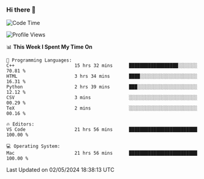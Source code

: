 ### Hi there 👋

<!--START_SECTION:waka-->
![Code Time](http://img.shields.io/badge/Code%20Time-524%20hrs%207%20mins-blue)

![Profile Views](http://img.shields.io/badge/Profile%20Views-5-blue)

📊 **This Week I Spent My Time On** 

```text
💬 Programming Languages: 
C++                      15 hrs 32 mins      ██████████████████░░░░░░░   70.81 % 
HTML                     3 hrs 34 mins       ████░░░░░░░░░░░░░░░░░░░░░   16.31 % 
Python                   2 hrs 39 mins       ███░░░░░░░░░░░░░░░░░░░░░░   12.12 % 
CSV                      3 mins              ░░░░░░░░░░░░░░░░░░░░░░░░░   00.29 % 
TeX                      2 mins              ░░░░░░░░░░░░░░░░░░░░░░░░░   00.16 % 

🔥 Editors: 
VS Code                  21 hrs 56 mins      █████████████████████████   100.00 % 

💻 Operating System: 
Mac                      21 hrs 56 mins      █████████████████████████   100.00 % 
```


 Last Updated on 02/05/2024 18:38:13 UTC
<!--END_SECTION:waka-->

<!--
**JackeyHua-SJTU/JackeyHua-SJTU** is a ✨ _special_ ✨ repository because its `README.md` (this file) appears on your GitHub profile.

Here are some ideas to get you started:

- 🔭 I’m currently working on ...
- 🌱 I’m currently learning ...
- 👯 I’m looking to collaborate on ...
- 🤔 I’m looking for help with ...
- 💬 Ask me about ...
- 📫 How to reach me: ...
- 😄 Pronouns: ...
- ⚡ Fun fact: ...
-->
